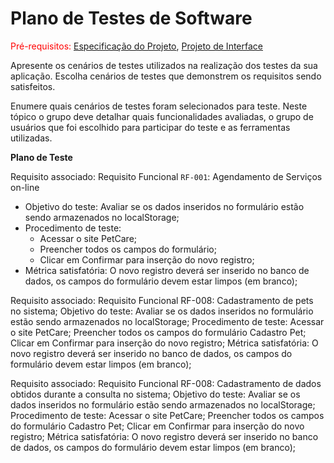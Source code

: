 # Plano de Testes de Software

<span style="color:red">Pré-requisitos: <a href="2-Especificação do Projeto.md"> Especificação do Projeto</a></span>, <a href="3-Projeto de Interface.md"> Projeto de Interface</a>

Apresente os cenários de testes utilizados na realização dos testes da sua aplicação. Escolha cenários de testes que demonstrem os requisitos sendo satisfeitos.

Enumere quais cenários de testes foram selecionados para teste. Neste tópico o grupo deve detalhar quais funcionalidades avaliadas, o grupo de usuários que foi escolhido para participar do teste e as ferramentas utilizadas.

<strong>Plano de Teste</strong>

Requisito associado: Requisito Funcional `RF-001`: Agendamento de Serviços on-line
<ul>
<li> Objetivo do teste: Avaliar se os dados inseridos no formulário estão sendo armazenados no localStorage;
<li>Procedimento de teste: 
 <ul>
 <li> Acessar o site PetCare; 
 <li> Preencher todos os campos do formulário; 
 <li> Clicar em Confirmar para inserção do novo registro;
 </ul>
<li>Métrica satisfatória: O novo registro deverá ser inserido no banco de dados, os campos do formulário devem estar limpos (em branco);
</ul>

Requisito associado:     Requisito Funcional RF-008: Cadastramento de pets no sistema;
Objetivo do teste:       Avaliar se os dados inseridos no formulário estão sendo armazenados no localStorage;
Procedimento de teste:   Acessar o site PetCare; Preencher todos os campos do formulário Cadastro Pet; Clicar em Confirmar para inserção do novo registro;
Métrica satisfatória:    O novo registro deverá ser inserido no banco de dados, os campos do formulário devem estar limpos (em branco);

Requisito associado:     Requisito Funcional RF-008: Cadastramento de dados obtidos durante a consulta no sistema;
Objetivo do teste:       Avaliar se os dados inseridos no formulário estão sendo armazenados no localStorage;
Procedimento de teste:   Acessar o site PetCare; Preencher todos os campos do formulário Cadastro Pet; Clicar em Confirmar para inserção do novo registro;
Métrica satisfatória:    O novo registro deverá ser inserido no banco de dados, os campos do formulário devem estar limpos (em branco);
 
<!--
## Ferramentas de Testes (Opcional)

Comente sobre as ferramentas de testes utilizadas.
 
> **Links Úteis**:
> - [IBM - Criação e Geração de Planos de Teste](https://www.ibm.com/developerworks/br/local/rational/criacao_geracao_planos_testes_software/index.html)
> - [Práticas e Técnicas de Testes Ágeis](http://assiste.serpro.gov.br/serproagil/Apresenta/slides.pdf)
> -  [Teste de Software: Conceitos e tipos de testes](https://blog.onedaytesting.com.br/teste-de-software/)
> - [Criação e Geração de Planos de Teste de Software](https://www.ibm.com/developerworks/br/local/rational/criacao_geracao_planos_testes_software/index.html)
> - [Ferramentas de Test para Java Script](https://geekflare.com/javascript-unit-testing/)
> - [UX Tools](https://uxdesign.cc/ux-user-research-and-user-testing-tools-2d339d379dc7)
-->
